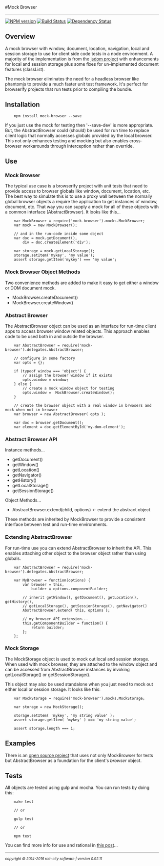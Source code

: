 #Mock Browser
- - -

[![NPM version](https://badge.fury.io/js/mock-browser.svg)](http://badge.fury.io/js/mock-browser) [![Build Status](https://travis-ci.org/darrylwest/mock-browser.svg?branch=master)](https://travis-ci.org/darrylwest/mock-browser) [![Dependency Status](https://david-dm.org/darrylwest/mock-browser.svg)](https://david-dm.org/darrylwest/mock-browser)

## Overview

A mock browser with window, document, location, navigation, local and session storage to use for client side code tests in a node environment.  A majority of the implementation is from the [jsdom project](https://github.com/tmpvar/jsdom) with enhancements for local and session storage plus some fixes for un-implemented document features (classList).

The mock browser eliminates the need for a headless browser like phantomjs to provide a much faster unit test framework.  It's perfect for browserify projects that run tests prior to compiling the bundle.

## Installation

~~~
    npm install mock-browser --save
~~~

If you just use the mock for testing then '--save-dev' is more appropriate.  But, the AbstractBrowser could (should) be used for run time to replace client logic that normally accesses globals provided by the local browser.  This not only enhances testing and mocking but also enables cross-browser workarounds through interception rather than override.

## Use

### Mock Browser

The typical use case is a browserify project with unit tests that need to provide access to browser globals like window, document, location, etc.  The best way to simulate this is to use a proxy wall between the normally global browser objects a require the application to get instances of window, document, etc.  That way you can supply a mock for all of these objects with a common interface (AbstractBrowser).  It looks like this...

~~~
	var MockBrowser = require('mock-browser').mocks.MockBrowser;
	var mock = new MockBrowser();

    // and in the run-code inside some object
    var doc = mock.getDocument(),
    	div = doc.createElement('div');

    var storage = mock.getLocalStorage();
    storage.setItem('mykey', 'my value');
    assert storage.getItem('mykey') === 'my value';
~~~

### Mock Browser Object Methods

Two convenience methods are added to make it easy to get either a window or DOM document mock.

* MockBrowser.createDocument()
* MockBrowser.createWindow()

### Abstract Browser

The AbstractBrowser object can be used as an interface for run-time client apps to access browser window related objects.  This approach enables code to be used both in and outside the browser.

~~~
	var AbstractBrowser = require('mock-browser').delegates.AbstractBrowser;

	// configure in some factory
	var opts = {};

    if (typeof window === 'object') {
    	// assign the browser window if it exists
    	opts.window = window;
    } else {
    	// create a mock window object for testing
    	opts.window =  MockBrowser.createWindow();
    }

    // create the browser object with a real window in brwosers and mock when not in browser
	var browser = new AbstractBrowser( opts );

    var doc = browser.getDocument();
    var element = doc.getElementById('my-dom-element');
~~~

### Abstract Browser API

Instance methods...

* getDocument()
* getWindow()
* getLocation()
* getNavigator()
* getHistory()
* getLocalStorage()
* getSessionStorage()

Object Methods...

* AbstractBrowser.extend(child, options)  <- extend the abstract object

These methods are inherited by MockBrowser to provide a consistent interface between test and run-time environments.

### Extending AbstractBrowser

For run-time use you can extend AbstractBrowser to inherit the API.  This enables attaching other object to the browser object rather than using globals.

~~~
	var AbstractBrowser = require('mock-browser').delegates.AbstractBrowser;

    var MyBrowser = function(options) {
    	var browser = this,
        	builder = options.componentBuilder;

        // inherit getWindow(), getDocument(), getLocation(), getHistory(),
        // getLocalStorage(), getSessionStorage(), getNavigator()
        AbstractBrowser.extend( this, options );

        // my browser API extension...
        this.getComponentBuilder = function() {
        	return builder;
        };
    };
~~~

### Mock Storage

The MockStorage object is used to mock out local and session storage.  When  used with mock browser, they are attached to the window object and can be accessed from AbstractBrowser instances by invoking getLocalStorage() or getSessionStorage().

This object may also be used standalone when you just need to mock out either local or session storage.  It looks like this:

~~~
	var MockStorage = require('mock-browser').mocks.MockStorage;

    var storage = new MockStorage();

    storage.setItem( 'mykey', 'my string value' );
    assert storage.getItem( 'mykey' ) === 'my string value';

    assert storage.length === 1;
~~~

## Examples

There is an [open source project](https://github.com/darrylwest/enigma-keyword-client)  that uses not only MockBrowser for tests but AbstractBrowser as a foundation for the client's _browser_ object.

## Tests

All objects are tested using gulp and mocha.  You can run tests by doing this:

~~~
	make test

    // or

    gulp test

    // or

    npm test
~~~

You can find more info for use and rational in [this post](http://blog.raincitysoftware.com/Mock-Browser-for-Client-Testing-in-Node/)...
- - -
<p><small><em>copyright © 2014-2016 rain city software | version 0.92.11</em></small></p>
